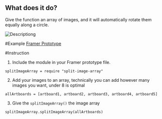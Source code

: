 ## What does it do?
Give the function an array of images, and it will automatically rotate them equally along a circle. 

![Descriptiong](http://i.imgur.com/XFaGda2.png)

#Example
[Framer Prototype](http://share.framerjs.com/qhoqu1p9urk6/)

#Instruction
1. Include the module in your Framer prototype file.
```
splitImageArray = require "split-image-array"
```

2. Add your images to an array, technically you can add however many images you want, under 8 is optimal
```
allArtboards = [artboard1, artboard2, artboard3, artboard4, artboard5]
```

3. Give the `splitImageArray()` the image array
```
splitImageArray.splitImageArray(allArtboards)
```